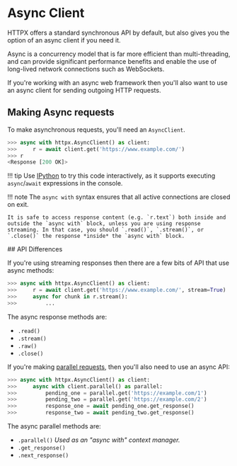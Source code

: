 # Async Client

HTTPX offers a standard synchronous API by default, but also gives you
the option of an async client if you need it.

Async is a concurrency model that is far more efficient than multi-threading,
and can provide significant performance benefits and enable the use of
long-lived network connections such as WebSockets.

If you're working with an async web framework then you'll also want to use an
async client for sending outgoing HTTP requests.

## Making Async requests

To make asynchronous requests, you'll need an `AsyncClient`.

```python
>>> async with httpx.AsyncClient() as client:
>>>     r = await client.get('https://www.example.com/')
>>> r
<Response [200 OK]>
```

!!! tip
    Use [IPython](https://ipython.readthedocs.io/en/stable/) to try this code interactively, as it supports executing `async`/`await` expressions in the console.

!!! note
    The `async with` syntax ensures that all active connections are closed on exit.

    It is safe to access response content (e.g. `r.text`) both inside and outside the `async with` block, unless you are using response streaming. In that case, you should `.read()`, `.stream()`, or `.close()` the response *inside* the `async with` block.

## API Differences

If you're using streaming responses then there are a few bits of API that
use async methods:

```python
>>> async with httpx.AsyncClient() as client:
>>>     r = await client.get('https://www.example.com/', stream=True)
>>>     async for chunk in r.stream():
>>>         ...
```

The async response methods are:

* `.read()`
* `.stream()`
* `.raw()`
* `.close()`

If you're making [parallel requests](/parallel/), then you'll also need to use an async API:

```python
>>> async with httpx.AsyncClient() as client:
>>>     async with client.parallel() as parallel:
>>>         pending_one = parallel.get('https://example.com/1')
>>>         pending_two = parallel.get('https://example.com/2')
>>>         response_one = await pending_one.get_response()
>>>         response_two = await pending_two.get_response()
```

The async parallel methods are:

* `.parallel()` *Used as an "async with" context manager.*
* `.get_response()`
* `.next_response()`
